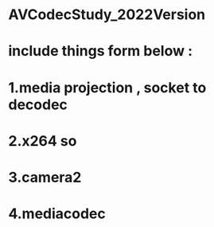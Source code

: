 # AVCodecStudy_2022Version
# include things form below :

# 1.media projection , socket to decodec

# 2.x264 so  

# 3.camera2

# 4.mediacodec


